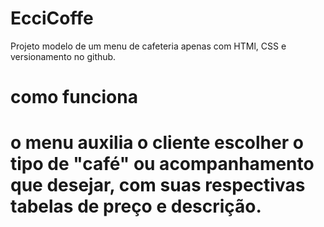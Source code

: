 # EcciCoffe
Projeto modelo de um menu de cafeteria apenas com HTMl, CSS e versionamento no github.
<h1> como funciona <h1>
o menu auxilia o cliente escolher o tipo de "café" ou acompanhamento que desejar, com suas respectivas tabelas de preço e descrição.

